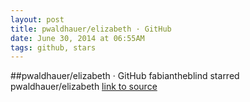 ```yaml
---
layout: post
title: pwaldhauer/elizabeth · GitHub
date: June 30, 2014 at 06:55AM
tags: github, stars
---
```

##pwaldhauer/elizabeth · GitHub
fabiantheblind starred pwaldhauer/elizabeth
[link to source](http://ift.tt/1hPJdeE) 
